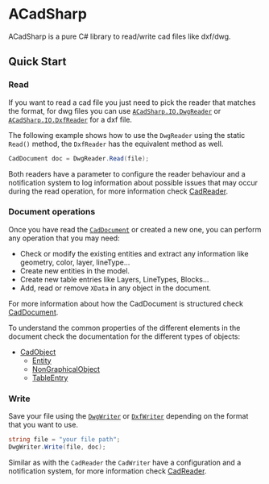 # ACadSharp

ACadSharp is a pure C# library to read/write cad files like dxf/dwg.

## Quick Start

### Read

If you want to read a cad file you just need to pick the reader that matches the format, for dwg files you can use [`ACadSharp.IO.DwgReader`](https://github.com/DomCR/ACadSharp/wiki/ACadSharp.IO.DwgReader) or [`ACadSharp.IO.DxfReader`](https://github.com/DomCR/ACadSharp/wiki/ACadSharp.IO.DxfReader) for a dxf file.

The following example shows how to use the `DwgReader` using the static `Read()` method, the `DxfReader` has the equivalent method as well.

```C#
CadDocument doc = DwgReader.Read(file);
```

Both readers have a parameter to configure the reader behaviour and a notification system to log information about possible issues that may occur during the read operation, for more information check [CadReader](./CadReaderDocs.md).

### Document operations

Once you have read the [``CadDocument``](https://github.com/DomCR/ACadSharp/wiki/ACadSharp.CadDocument) or created a new one, you can perform any operation that you may need:

- Check or modify the existing entities and extract any information like geometry, color, layer, lineType...  
- Create new entities in the model.
- Create new table entries like Layers, LineTypes, Blocks...
- Add, read or remove ``XData`` in any object in the document. 

For more information about how the CadDocument is structured check [CadDocument](./CadDocumentDocs.md).

To understand the common properties of the different elements in the document check the documentation for the different types of objects:
- [CadObject](./CadObjectDocs.md)
  - [Entity](./EntityDocs.md)
  - [NonGraphicalObject](./NonGraphicalObjectDocs.md)
  - [TableEntry](./TableEntryDocs.md)
  
### Write

Save your file using the [``DwgWriter``](https://github.com/DomCR/ACadSharp/wiki/ACadSharp.IO.DwgWriter) or [``DxfWriter``](https://github.com/DomCR/ACadSharp/wiki/ACadSharp.IO.DxfWriter) depending on the format that you want to use.

```C#
string file = "your file path";
DwgWriter.Write(file, doc);
```

Similar as with the `CadReader` the `CadWriter` have a configuration and a notification system, for more information check [CadReader](./CadWriterDocs.md).